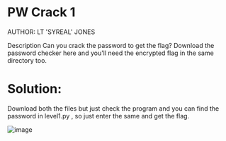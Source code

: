# PW Crack 1
AUTHOR: LT 'SYREAL' JONES

Description
Can you crack the password to get the flag?
Download the password checker here and you'll need the encrypted flag in the same directory too.

# Solution:
Download both the files but just check the program and you can find the password in level1.py , so just enter the same and get the flag.

![image](https://github.com/LAVANYA-PIDIKITI/picoCTF-Writeup/assets/98797256/f49b500f-02ca-49b8-8981-7181f39d96c5)
